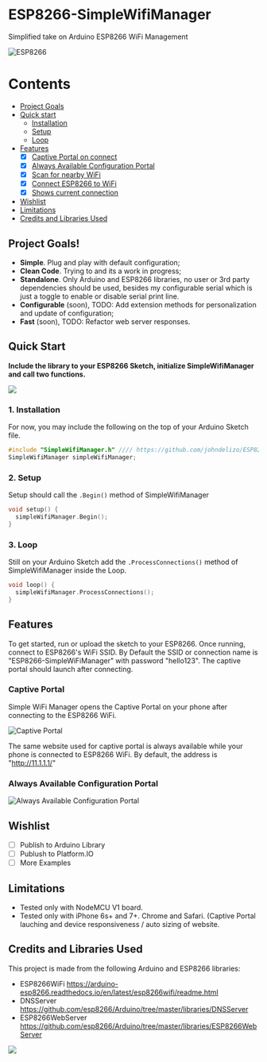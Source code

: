 # ESP8266-SimpleWifiManager
Simplified take on Arduino ESP8266 WiFi Management

![ESP8266](https://user-images.githubusercontent.com/1830478/92316364-78d67c00-f025-11ea-910b-3858c502ed69.png)  

# Contents
 - [Project Goals](#project-goals)
 - [Quick start](#quick-start)
   - [Installation](#installation)
   - [Setup](#setup)
   - [Loop](#loop)
 - [Features](#features)
   - [x] [Captive Portal on connect](#features)
   - [x] [Always Available Configuration Portal](#features)
   - [x] [Scan for nearby WiFi](#features)
   - [x] [Connect ESP8266 to WiFi](#features)
   - [x] [Shows current connection](#features)
 - [Wishlist](#wishlist)
 - [Limitations](#limitations)
 - [Credits and Libraries Used](#credits-and-libraries-used)
 
 
## Project Goals!

- **Simple**. Plug and play with default configuration;
- **Clean Code**. Trying to and its a work in progress;
- **Standalone**. Only Arduino and ESP8266 libraries, no user or 3rd party dependencies should be used, besides my configurable serial which is just a toggle to enable or disable serial print line. 
- **Configurable** (soon), TODO: Add extension methods for personalization and update of configuration;
- **Fast** (soon), TODO: Refactor web server responses.

## Quick Start
**Include the library to your ESP8266 Sketch, initialize SimpleWifiManager and call two functions.**  

[![](https://user-images.githubusercontent.com/1830478/92315817-f4342f80-f01d-11ea-9ac2-7f4ded63199b.JPG)](https://user-images.githubusercontent.com/1830478/92315817-f4342f80-f01d-11ea-9ac2-7f4ded63199b.JPG)

### 1. Installation  

For now, you may include the following on the top of your Arduino Sketch file.
```cpp
#include "SimpleWifiManager.h" //// https://github.com/johndelizo/ESP8266-SimpleWifiManager
SimpleWifiManager simpleWifiManager;
```

### 2. Setup  

Setup should call the `.Begin()` method of SimpleWifiManager
```cpp
void setup() {
  simpleWifiManager.Begin();
}
```

### 3. Loop  

Still on your Arduino Sketch add the `.ProcessConnections()` method of SimpleWifiManager inside the Loop.
```cpp
void loop() {
  simpleWifiManager.ProcessConnections();
}

```

## Features
To get started, run or upload the sketch to your ESP8266. Once running, connect to ESP8266's WiFi SSID. By Default the SSID or connection name is "ESP8266-SimpleWiFiManager" with password "hello123".  The captive portal should launch after connecting. 

### Captive Portal
Simple WiFi Manager opens the Captive Portal on your phone after connecting to the ESP8266 WiFi. 

![Captive Portal](https://user-images.githubusercontent.com/1830478/92316316-b5ee3e80-f024-11ea-915d-fd45e533ef1c.png)

The same website used for captive portal is always available while your phone is connected to ESP8266 WiFi. 
By default, the address is "http://11.1.1.1/" 

### Always Available Configuration Portal
![Always Available Configuration Portal](https://user-images.githubusercontent.com/1830478/92316331-de763880-f024-11ea-976c-2f48c91726db.png)



## Wishlist
- [ ] Publish to Arduino Library 
- [ ] Publush to Platform.IO
- [ ] More Examples

## Limitations
- Tested only with NodeMCU V1 board. 
- Tested only with iPhone 6s+ and 7+. Chrome and Safari. (Captive Portal lauching and device responsiveness / auto sizing of website.

## Credits and Libraries Used
This project is made from the following Arduino and ESP8266 libraries:
- ESP8266WiFi https://arduino-esp8266.readthedocs.io/en/latest/esp8266wifi/readme.html
- DNSServer https://github.com/esp8266/Arduino/tree/master/libraries/DNSServer
- ESP8266WebServer https://github.com/esp8266/Arduino/tree/master/libraries/ESP8266WebServer

[![](https://user-images.githubusercontent.com/1830478/92315964-33638000-f020-11ea-9c6c-510addd8bfe4.png)](https://user-images.githubusercontent.com/1830478/92315964-33638000-f020-11ea-9c6c-510addd8bfe4.png)
